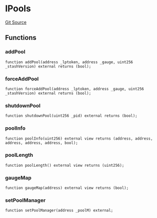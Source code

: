 # IPools
[Git Source](https://github.com/larrythecucumber321/protocol/blob/77d337b8595ba96d069ded321419b36a61984170/contracts/plugins/assets/convex/vendor/ConvexInterfaces.sol)


## Functions
### addPool


```solidity
function addPool(address _lptoken, address _gauge, uint256 _stashVersion) external returns (bool);
```

### forceAddPool


```solidity
function forceAddPool(address _lptoken, address _gauge, uint256 _stashVersion) external returns (bool);
```

### shutdownPool


```solidity
function shutdownPool(uint256 _pid) external returns (bool);
```

### poolInfo


```solidity
function poolInfo(uint256) external view returns (address, address, address, address, address, bool);
```

### poolLength


```solidity
function poolLength() external view returns (uint256);
```

### gaugeMap


```solidity
function gaugeMap(address) external view returns (bool);
```

### setPoolManager


```solidity
function setPoolManager(address _poolM) external;
```

